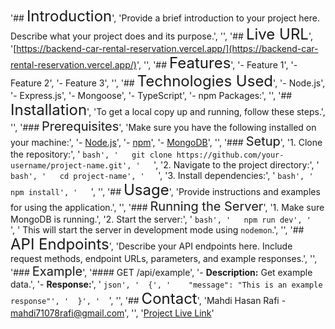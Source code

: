 
  '## <span style="font-size: 24px;">Introduction</span>',
  'Provide a brief introduction to your project here. Describe what your project does and its purpose.',
  '',
  '## <span style="font-size: 24px;">Live URL</span>',
  '[https://backend-car-rental-reservation.vercel.app/](https://backend-car-rental-reservation.vercel.app/)',
  '',
  '## <span style="font-size: 24px;">Features</span>',
  '- Feature 1',
  '- Feature 2',
  '- Feature 3',
  '',
  '## <span style="font-size: 24px;">Technologies Used</span>',
  '- Node.js',
  '- Express.js',
  '- Mongoose',
  '- TypeScript',
  '- npm Packages:',
  '',
  '## <span style="font-size: 24px;">Installation</span>',
  'To get a local copy up and running, follow these steps.',
  '',
  '### <span style="font-size: 20px;">Prerequisites</span>',
  'Make sure you have the following installed on your machine:',
  '- [Node.js](https://nodejs.org/en/)',
  '- [npm](https://www.npmjs.com/)',
  '- [MongoDB](https://www.mongodb.com/)',
  '',
  '### <span style="font-size: 20px;">Setup</span>',
  '1. Clone the repository:',
  '   ```bash',
  '   git clone https://github.com/your-username/project-name.git',
  '   ```',
  '2. Navigate to the project directory:',
  '   ```bash',
  '   cd project-name',
  '   ```',
  '3. Install dependencies:',
  '   ```bash',
  '   npm install',
  '   ```',
  '',
  '## <span style="font-size: 24px;">Usage</span>',
  'Provide instructions and examples for using the application.',
  '',
  '### <span style="font-size: 20px;">Running the Server</span>',
  '1. Make sure MongoDB is running.',
  '2. Start the server:',
  '   ```bash',
  '   npm run dev',
  '   ```',
  '   This will start the server in development mode using `nodemon`.',
  '',
  '## <span style="font-size: 24px;">API Endpoints</span>',
  'Describe your API endpoints here. Include request methods, endpoint URLs, parameters, and example responses.',
  '',
  '### <span style="font-size: 20px;">Example</span>',
  '#### GET /api/example',
  '- **Description:** Get example data.',
  '- **Response:**',
  '  ```json',
  '  {',
  '    "message": "This is an example response"',
  '  }',
  '  ```',
  '',
  '## <span style="font-size: 24px;">Contact</span>',
  'Mahdi Hasan Rafi - [mahdi71078rafi@gmail.com](mailto:mahdi71078rafi@gmail.com)',
  '',
  '[Project Live Link](https://backend-car-rental-reservation.vercel.app/)'

